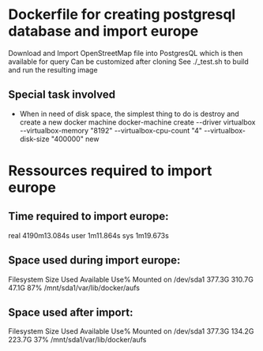 
Dockerfile for creating postgresql database and import europe
==================

Download and Import OpenStreetMap file into PostgresQL which is then available for query
Can be customized after cloning
See ./_test.sh to build and run the resulting image

Special task involved
------------------

* When in need of disk space, the simplest thing to do is destroy and create a new docker machine
docker-machine create --driver virtualbox --virtualbox-memory "8192" --virtualbox-cpu-count "4" --virtualbox-disk-size "400000" new

Ressources required to import europe
==================

Time required to import europe:
------------------
real    4190m13.084s
user    1m11.864s
sys     1m19.673s


Space used during import europe:
------------------
Filesystem                Size      Used Available Use% Mounted on
/dev/sda1               377.3G    310.7G     47.1G  87% /mnt/sda1/var/lib/docker/aufs

Space used after import:
------------------
Filesystem                Size      Used Available Use% Mounted on
/dev/sda1               377.3G    134.2G    223.7G  37% /mnt/sda1/var/lib/docker/aufs

